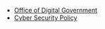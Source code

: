 - [Office of Digital Government](https://www.wa.gov.au/organisation/department-of-the-premier-and-cabinet/office-of-digital-government)
- [Cyber Security Policy](https://www.wa.gov.au/government/publications/wa-government-cyber-security-policy)